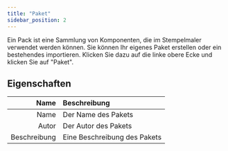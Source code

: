 ```yaml
---
title: "Paket"
sidebar_position: 2
---
```


Ein Pack ist eine Sammlung von Komponenten, die im Stempelmaler verwendet werden können. Sie können Ihr eigenes Paket erstellen oder ein bestehendes importieren. Klicken Sie dazu auf die linke obere Ecke und klicken Sie auf "Paket".

## Eigenschaften

|         Name | Beschreibung                 |
| ------------:|:---------------------------- |
|         Name | Der Name des Pakets          |
|        Autor | Der Autor des Pakets         |
| Beschreibung | Eine Beschreibung des Pakets |
